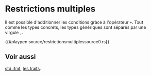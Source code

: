 # Restrictions multiples

Il est possible d'additionner les conditions grâce à l'opérateur `+`. Tout comme les types concrets, les types génériques sont séparés par une virgule `,`.

{{#playpen source/restrictionsmultiplessource0.rs}}

## Voir aussi

[std::fmt][fmt], [les traits][traits].

[fmt]: ../chapitre1/affichage.html
[traits]: ../chapitre14/traits.html
